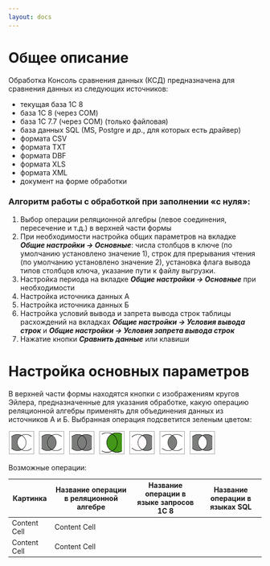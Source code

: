 ```yaml
---
layout: docs
---
```


# Общее описание

Обработка Консоль сравнения данных (КСД) предназначена для сравнения данных из следующих источников:
* текущая база 1С 8
* база 1С 8 (через COM)
* база 1С 7.7 (через COM) (только файловая)
* база данных SQL (MS, Postgre и др., для которых есть драйвер)
* формата CSV
* формата TXT
* формата DBF
* формата XLS
* формата XML
* документ на форме обработки

### Алгоритм работы с обработкой при заполнении «с нуля»:
1. Выбор операции реляционной алгебры (левое соединения, пересечение и т.д.) в верхней части формы
1. При необходимости настройка общих параметров на вкладке **_Общие настройки -> Основные_**:  числа столбцов в ключе (по умолчанию установлено значение 1), строк для прерывания чтения (по умолчанию установлено значение 2), 
установка флага вывода типов столбцов ключа, указание пути к файлу выгрузки.
1. Настройка периода на вкладке **_Общие настройки -> Основные_** при необходимости
1. Настройка источника данных А
1. Настройка источника данных Б
1. Настройка условий вывода и запрета вывода строк таблицы расхождений на вкладках **_Общие настройки ->  Условия вывода строк_** и **_Общие настройки ->  Условия запрета вывода строк_**
1. Нажатие кнопки **_Сравнить данные_** или клавиши <F7>

# Настройка основных параметров

В верхней части формы находятся кнопки с изображениям кругов Эйлера, предназначенные для указания обработке, какую операцию реляционной алгебры применять для объединения данных из источников А и Б. Выбранная операция подсветится зеленым цветом:

![](images/ВерхняяПанель.png)

Возможные операции:

| Картинка | Название операции в реляционной алгебре | Название операции в языке запросов 1С 8 | Название операции в языках SQL |
| ------------- | ------------- | ------------- | ------------- |
| Content Cell  | Content Cell  |||
| Content Cell  | Content Cell  |||